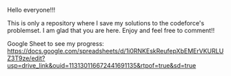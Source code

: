 Hello everyone!!!

This is only a repository where I save my solutions to the codeforce's problemset. I am glad that you are here. Enjoy and feel free to comment!!

Google Sheet to see my progress: 
https://docs.google.com/spreadsheets/d/1i0RNKEskReufepXbEMErVKURLUZ3T9ze/edit?usp=drive_link&ouid=113130116672441691135&rtpof=true&sd=true 
